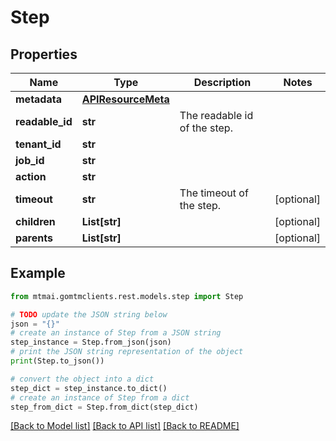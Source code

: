 # Step


## Properties

Name | Type | Description | Notes
------------ | ------------- | ------------- | -------------
**metadata** | [**APIResourceMeta**](APIResourceMeta.md) |  | 
**readable_id** | **str** | The readable id of the step. | 
**tenant_id** | **str** |  | 
**job_id** | **str** |  | 
**action** | **str** |  | 
**timeout** | **str** | The timeout of the step. | [optional] 
**children** | **List[str]** |  | [optional] 
**parents** | **List[str]** |  | [optional] 

## Example

```python
from mtmai.gomtmclients.rest.models.step import Step

# TODO update the JSON string below
json = "{}"
# create an instance of Step from a JSON string
step_instance = Step.from_json(json)
# print the JSON string representation of the object
print(Step.to_json())

# convert the object into a dict
step_dict = step_instance.to_dict()
# create an instance of Step from a dict
step_from_dict = Step.from_dict(step_dict)
```
[[Back to Model list]](../README.md#documentation-for-models) [[Back to API list]](../README.md#documentation-for-api-endpoints) [[Back to README]](../README.md)


